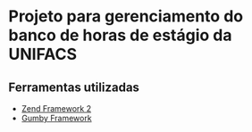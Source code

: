 # Projeto para gerenciamento do banco de horas de estágio da UNIFACS

## Ferramentas utilizadas

* [Zend Framework 2](https://github.com/eminetto/ZendSkeletonApplication)
* [Gumby Framework](http://gumbyframework.com/)
